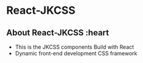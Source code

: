 # React-JKCSS

## About React-JKCSS :heart

- This is the JKCSS components Build with React
- Dynamic front-end development CSS framework

